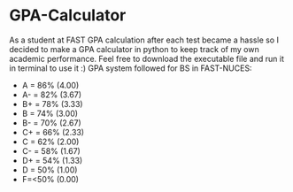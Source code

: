 # GPA-Calculator
As a student at FAST GPA calculation after each test became a hassle so I decided to make a GPA calculator in python to keep track of my own academic performance. Feel free to download the executable file and run it in terminal to use it :)
GPA system followed for BS in FAST-NUCES:
- A = 86% (4.00)
- A- = 82% (3.67)
- B+ = 78% (3.33)
- B = 74% (3.00)
- B- = 70% (2.67)
- C+ = 66% (2.33)
- C = 62% (2.00)
- C- = 58% (1.67)
- D+ = 54% (1.33)
- D = 50% (1.00)
- F=<50% (0.00)
